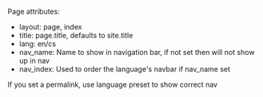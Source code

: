 Page attributes:
- layout: page, index
- title: page.title, defaults to site.title
- lang: en/cs
- nav_name: Name to show in navigation bar, if not set then will not show up in nav
- nav_index: Used to order the language's navbar if nav_name set

If you set a permalink, use language preset to show correct nav
